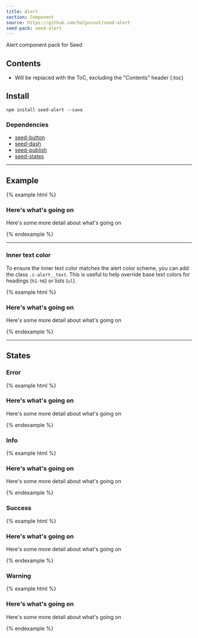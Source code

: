 ```yaml
---
title: Alert
section: Component
source: https://github.com/helpscout/seed-alert
seed-pack: seed-alert
---
```


Alert component pack for Seed

## Contents

* Will be replaced with the ToC, excluding the "Contents" header
{:toc}

## Install

```
npm install seed-alert --save
```


### Dependencies

* [seed-button](/seed/packs/seed-button)
* [seed-dash](/seed/packs/seed-dash)
* [seed-publish](/seed/packs/seed-publish)
* [seed-states](/seed/packs/seed-states)


---


## Example

{% example html %}
<div class="c-alert">
  <h3>Here's what's going on</h3>
  <p>Here's some more detail about what's going on</p>
</div>
{% endexample %}


---


### Inner text color

To ensure the inner text color matches the alert color scheme, you can add the class `.c-alert__text`. This is useful to help override base text colors for headings (`h1-h6`) or lists (`ul`).

{% example html %}
<div class="c-alert">
  <h3>Here's what's going on</h3>
  <p class="c-alert__text">
    Here's some more detail about what's going on
  </p>
</div>
{% endexample %}


---


## States


### Error

{% example html %}
<div class="c-alert is-error">
  <h3>Here's what's going on</h3>
  <p>Here's some more detail about what's going on</p>
</div>
{% endexample %}


### Info

{% example html %}
<div class="c-alert is-info">
  <h3>Here's what's going on</h3>
  <p>Here's some more detail about what's going on</p>
</div>
{% endexample %}


### Success

{% example html %}
<div class="c-alert is-success">
  <h3>Here's what's going on</h3>
  <p>Here's some more detail about what's going on</p>
</div>
{% endexample %}


### Warning

{% example html %}
<div class="c-alert is-warning">
  <h3>Here's what's going on</h3>
  <p>Here's some more detail about what's going on</p>
</div>
{% endexample %}
